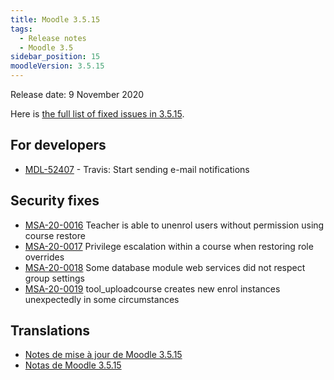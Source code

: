 ```yaml
---
title: Moodle 3.5.15
tags:
  - Release notes
  - Moodle 3.5
sidebar_position: 15
moodleVersion: 3.5.15
---
```


Release date: 9 November 2020

Here is [the full list of fixed issues in 3.5.15](https://tracker.moodle.org/secure/IssueNavigator!executeAdvanced.jspa?jqlQuery=project+%3D+mdl+AND+resolution+%3D+fixed+AND+fixVersion+in+%28%223.5.15%22%29+ORDER+BY+priority+DESC&runQuery=true&clear=true).

## For developers

- [MDL-52407](https://tracker.moodle.org/browse/MDL-52407) - Travis: Start sending e-mail notifications

## Security fixes

- [MSA-20-0016](https://moodle.org/mod/forum/discuss.php?d=413935) Teacher is able to unenrol users without permission using course restore
- [MSA-20-0017](https://moodle.org/mod/forum/discuss.php?d=413936) Privilege escalation within a course when restoring role overrides
- [MSA-20-0018](https://moodle.org/mod/forum/discuss.php?d=413938) Some database module web services did not respect group settings
- [MSA-20-0019](https://moodle.org/mod/forum/discuss.php?d=413939) tool_uploadcourse creates new enrol instances unexpectedly in some circumstances

## Translations

- [Notes de mise à jour de Moodle 3.5.15](https://docs.moodle.org/fr/Notes_de_mise_à_jour_de_Moodle_3.5.15)
- [Notas de Moodle 3.5.15](https://docs.moodle.org/es/Notas_de_Moodle_3.5.15)
